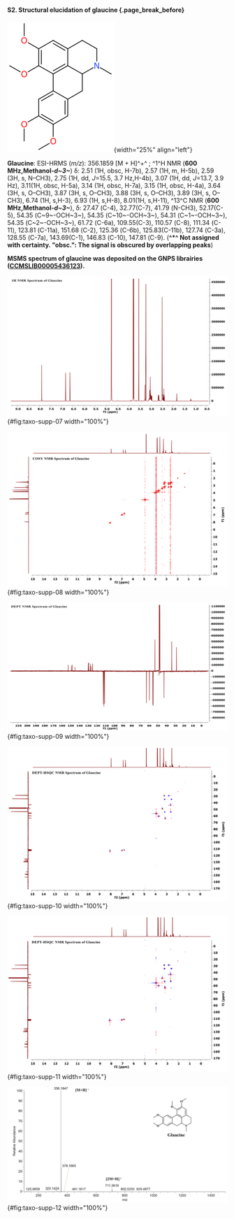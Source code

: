 #### S2. Structural elucidation of glaucine {.page_break_before}

![](images/RUZIUYOSRDWYQF.svg){width="25%" align="left"}

**Glaucine**: ESI-HRMS (*m/z*): 356.1859 [M + H]^+^ ; ^1^H NMR (**600 MHz,Methanol-*d~3~***) δ: 2.51 (1H, obsc, H-7b), 2.57 (1H, m, H-5b), 2.59 (3H, s, N–CH3), 2.75 (1H, dd, *J*=15.5, 3.7 Hz,H-4b), 3.07 (1H, dd, *J*=13.7, 3.9 Hz), 3.11(1H, obsc, H-5a), 3.14 (1H, obsc, H-7a), 3.15 (1H, obsc, H-4a), 3.64 (3H, s, O–CH3), 3.87 (3H, s, O–CH3), 3.88 (3H, s, O–CH3), 3.89 (3H, s, O–CH3), 6.74 (1H, s,H-3), 6.93 (1H, s,H-8), 8.01(1H, s,H-11), ^13^C NMR (**600 MHz,Methanol-*d~3~***), δ: 27.47 (C-4), 32.77(C-7), 41.79 (N-CH3), 52.17(C-5), 54.35 (C~9~-OCH~3~), 54.35 (C~10~-OCH~3~), 54.31 (C~1~-OCH~3~), 54.35 (C~2~-OCH~3~), 61.72 (C-6a), 109.55(C-3), 110.57 (C-8), 111.34 (C-11), 123.81 (C-11a), 151.68 (C-2), 125.36 (C-6b), 125.83(C-11b), 127.74 (C-3a), 128.55 (C-7a), 143.69(C-1), 146.83 (C-10), 147.81 (C-9). (**^\*^ Not assigned with certainty. "obsc.": The signal is obscured by overlapping peaks**)

**MSMS spectrum of glaucine was deposited on the GNPS librairies ([CCMSLIB00005436123](https://gnps.ucsd.edu/ProteoSAFe/gnpslibraryspectrum.jsp?SpectrumID=CCMSLIB00005436123)).**

![<sup>1</sup>H NMR spectrum of glaucine](images/taxo-supp-07.svg){#fig:taxo-supp-07 width="100%"}

![COSY spectrum of glaucine](images/taxo-supp-08.svg){#fig:taxo-supp-08 width="100%"}

![DEPT spectrum of glaucine](images/taxo-supp-09.svg){#fig:taxo-supp-09 width="100%"}

![DEPT-HSQC spectrum of glaucine](images/taxo-supp-10.svg){#fig:taxo-supp-10 width="100%"}

![HMBC spectrum of glaucine](images/taxo-supp-11.svg){#fig:taxo-supp-11 width="100%"}

![HRMS spectrum of glaucine](images/taxo-supp-12.png){#fig:taxo-supp-12 width="100%"}
